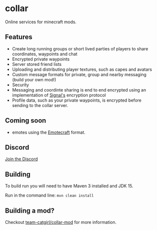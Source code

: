 # collar

Online services for minecraft mods.

## Features
* Create long running groups or short lived parties of players to share coordinates, waypoints and chat
* Encrypted private waypoints
* Server stored friend lists
* Uploading and distributing player textures, such as capes and avatars
* Custom message formats for private, group and nearby messaging (build your own mod!)
* Security
 * Messaging and coordinte sharing is end to end encrypted using an implementation of [Signal's](https://signal.org) encryption protocol
 * Profile data, such as your private waypoints, is encrypted before sending to the collar server.

## Coming soon
* emotes using the [Emotecraft](https://github.com/KosmX/emotes) format.

## Discord
[Join the Discord](https://discord.gg/EG2e9dkPBf)

## Building
To build run you will need to have Maven 3 installed and JDK 15.

Run in the command line:
`mvn clean install`

## Building a mod?

Checkout [team-catgirl/collar-mod](https://github.com/team-catgirl/collar-mod) for more information.
